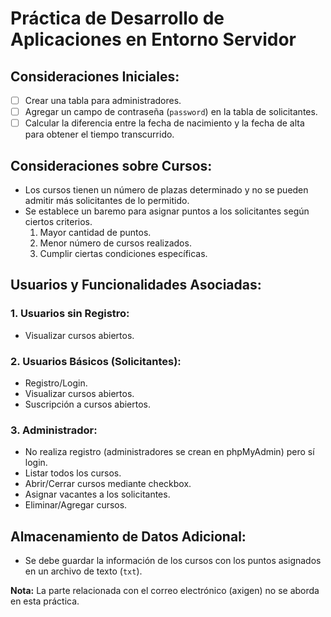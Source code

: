 # Práctica de Desarrollo de Aplicaciones en Entorno Servidor

## Consideraciones Iniciales:

- [ ] Crear una tabla para administradores.
- [ ] Agregar un campo de contraseña (`password`) en la tabla de solicitantes.
- [ ] Calcular la diferencia entre la fecha de nacimiento y la fecha de alta para obtener el tiempo transcurrido.

## Consideraciones sobre Cursos:

- Los cursos tienen un número de plazas determinado y no se pueden admitir más solicitantes de lo permitido.
- Se establece un baremo para asignar puntos a los solicitantes según ciertos criterios.
   1. Mayor cantidad de puntos.
   2. Menor número de cursos realizados.
   3. Cumplir ciertas condiciones específicas.

## Usuarios y Funcionalidades Asociadas:

### 1. Usuarios sin Registro:
   - Visualizar cursos abiertos.

### 2. Usuarios Básicos (Solicitantes):
   - Registro/Login.
   - Visualizar cursos abiertos.
   - Suscripción a cursos abiertos.

### 3. Administrador:
   - No realiza registro (administradores se crean en phpMyAdmin) pero sí login.
   - Listar todos los cursos.
   - Abrir/Cerrar cursos mediante checkbox.
   - Asignar vacantes a los solicitantes.
   - Eliminar/Agregar cursos.

## Almacenamiento de Datos Adicional:

- Se debe guardar la información de los cursos con los puntos asignados en un archivo de texto (`txt`).

**Nota:** La parte relacionada con el correo electrónico (axigen) no se aborda en esta práctica.

